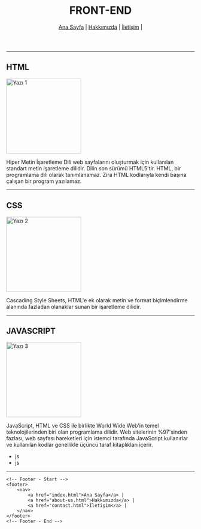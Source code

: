 <!DOCTYPE html>
<html lang="tr">
<head>
    <meta charset="UTF-8">
    <meta http-equiv="X-UA-Compatible" content="IE=edge">
    <meta name="viewport" content="width=device-width, initial-scale=1.0">
    <title>Rabia TOY    </title>
</head>
<body>
    <!-- Navbar - Start -->
    <header>
        <h1>FRONT-END</h1> 
        <nav>
            <!-- <li> içinde yazarsam alt alta olurlar. -->
            <a href="index.html">Ana Sayfa</a> |
            <a href="about-us.html">Hakkımızda</a> |
            <a href="contact.html">İletişim</a> |
        </nav>
    </header>
    <!-- Navbar - End -->
        <hr>
    <!-- Content - Start -->
    <section>
        <!-- Articles - Start -->
        <article>
            <h2>HTML</h2>
            <img src="https://smartpro.com.tr/wp-content/uploads/2020/03/html5-nedir.jpg" height="200" alt="Yazı 1">
            <p>Hiper Metin İşaretleme Dili web sayfalarını oluşturmak için kullanılan standart metin işaretleme dilidir. Dilin son sürümü HTML5'tir. HTML, bir programlama dili olarak tanımlanamaz. Zira HTML kodlarıyla kendi başına çalışan bir program yazılamaz.</p>
            <hr>
        </article>
        <article>
            <h2>CSS</h2>
            <img src="https://miro.medium.com/max/600/1*OFsc0SD55jhi8cjo7aCA4w.jpeg" height="200" alt="Yazı 2">
            <p>Cascading Style Sheets, HTML'e ek olarak metin ve format biçimlendirme alanında fazladan olanaklar sunan bir işaretleme dilidir. </p>
            <hr>
        </article>
        <article>
            <h2>JAVASCRIPT</h2>
            <img src="https://www.setxrm.com/wp-content/uploads/2019/11/Javascript-programming-language.jpg" height="200" alt="Yazı 3">
            <p>JavaScript, HTML ve CSS ile birlikte World Wide Web'in temel teknolojilerinden biri olan programlama dilidir. Web sitelerinin %97'sinden fazlası, web sayfası hareketleri için istemci tarafında JavaScript kullanırlar ve kullanılan kodlar genellikle üçüncü taraf kitaplıkları içerir.</p>
            <ul>
                <li>js</li>
                <li>js</li>
            </ul>
            <hr>
        </article>
        <!-- Articles - End -->
    </section>
    <!-- Content - End -->

    <!-- Footer - Start -->
    <footer>
        <nav>
            <a href="index.html">Ana Sayfa</a> |
            <a href="about-us.html">Hakkımızda</a> |
            <a href="contact.html">İletişim</a> |
        </nav>
    </footer>
    <!-- Footer - End -->

</body>
</html>